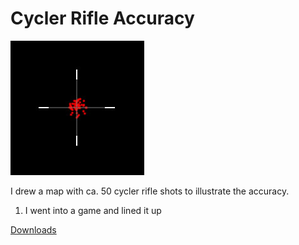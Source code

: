 # Cycler Rifle Accuracy

<img src="Pictures/Cycler_Accuracy.jpg" alt="Cycler Accuracy">

I drew a map with ca. 50 cycler rifle shots to illustrate the accuracy.
  1. I went into a game and lined it up 

[Downloads](https://github.com/Nikolai-Borbe/Cycler-Rifle-Accuracy/releases/tag/v1.0.1)
